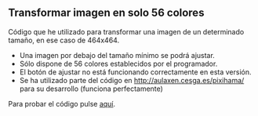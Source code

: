 ## Transformar imagen en solo 56 colores
Código que he utilizado para transformar una imagen de un determinado tamaño, en ese caso de 464x464.
- Una imagen por debajo del tamaño mínimo se podrá ajustar.
- Sólo dispone de 56 colores establecidos por el programador.
- El botón de ajustar no está funcionando correctamente en esta versión.
- Se ha utilizado parte del código en http://aulaxen.cesga.es/pixihama/ para su desarrollo (funciona perfectamente)

Para probar el código pulse [aquí](https://htmlpreview.github.io/?https://github.com/Adravilag/HTML5-canvas/blob/master/canvas_transf_color/index.php).
